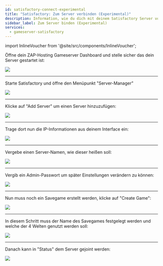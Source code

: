 ```yaml
---
id: satisfactory-connect-experimental
title: "Satisfactory: Zum Server verbinden (Experimental)"
description: Information, wie du dich mit deinem Satisfactory Server von ZAP-Hosting verbinden kannst - ZAP-Hosting.com Dokumentation
sidebar_label: Zum Server binden (Experimental)
services:
  - gameserver-satisfactory
---
```


import InlineVoucher from '@site/src/components/InlineVoucher';

<InlineVoucher />

Öffne dein ZAP-Hosting Gameserver Dashboard und stelle sicher das dein Server gestartet ist:

![](https://screensaver01.zap-hosting.com/index.php/s/FA5Qs5PLpaQT9qA/preview)

***

Starte Satisfactory und öffne den Menüpunkt "Server-Manager"

![](https://screensaver01.zap-hosting.com/index.php/s/DxYaJ77XzBgF4gX/preview)

***

Klicke auf "Add Server" um einen Server hinzuzufügen:

![](https://screensaver01.zap-hosting.com/index.php/s/T8eoC9KyfbFjP8Z/preview)

***

Trage dort nun die IP-Informationen aus deinem Interface ein:

![](https://screensaver01.zap-hosting.com/index.php/s/BebWw9P5eez8L2j/preview)

***

Vergebe einen Server-Namen, wie dieser heißen soll:

![](https://screensaver01.zap-hosting.com/index.php/s/gDWnkxMKeKG4AC5/preview)

***

Vergib ein Admin-Passwort um später Einstellungen verändern zu können:

![](https://screensaver01.zap-hosting.com/index.php/s/FGjizmATwAcdqj8/preview)

***

Nun muss noch ein Savegame erstellt werden, klicke auf "Create Game":

![](https://screensaver01.zap-hosting.com/index.php/s/jaX4WrFRGjz974Z/preview)

***

In diesem Schritt muss der Name des Savegames festgelegt werden und welche der 4 Welten genutzt werden soll:

![](https://screensaver01.zap-hosting.com/index.php/s/J6eANwKyRKLZmrs/preview)

***

Danach kann in "Status" dem Server gejoint werden:

![](https://screensaver01.zap-hosting.com/index.php/s/3xB4rgp8bAPZSr8/preview)

<InlineVoucher />
